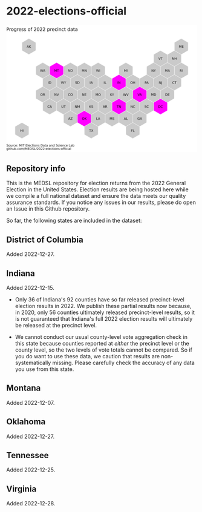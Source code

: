 # 2022-elections-official

![](precinct_progress_map_.png "Title")

## Repository info
This is the MEDSL repository for election returns from the 2022 General Election in the United States. Election results are being hosted here while we compile a full national dataset and ensure the data meets our quality assurance standards. If you notice any issues in our results, please do open an Issue in this Github repository. 

So far, the following states are included in the dataset:

## District of Columbia

Added 2022-12-27. 

## Indiana

Added 2022-12-15.

* Only 36 of Indiana's 92 counties have so far released precinct-level election results in 2022. We publish these partial results now because, in 2020, only 56 counties ultimately released precinct-level results, so it is not guaranteed that Indiana's full 2022 election results will ultimately be released at the precinct level.

* We cannot conduct our usual county-level vote aggregation check in this state because counties reported at _either_ the precinct level or the county level, so the two levels of vote totals cannot be compared. So if you do want to use these data, we caution that results are non-systematically missing. Please carefully check the accuracy of any data you use from this state.

## Montana

Added 2022-12-07. 

## Oklahoma

Added 2022-12-27. 

## Tennessee

Added 2022-12-25. 


## Virginia

Added 2022-12-28. 

